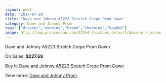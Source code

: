 ```yaml
---
layout: post
date: '2017-07-28'
title: "Dave and Johnny A5223 Stretch Crepe Prom Gown"
category: Dave and Johnny Prom
tags: ["dresses","evening","brand","charming","beaded"]
image: http://img.princessan.com/42554-thickbox_default/dave-and-johnny-a5223-stretch-crepe-prom-gown.jpg
---
```

Dave and Johnny A5223 Stretch Crepe Prom Gown

On Sales: **$227.69**
<a href="https://www.princessan.com/en/dave-and-johnny-prom/19851-dave-and-johnny-a5223-stretch-crepe-prom-gown.html"><amp-img layout="responsive" width="600" height="600" src="//img.princessan.com/42554-thickbox_default/dave-and-johnny-a5223-stretch-crepe-prom-gown.jpg" alt="Dave and Johnny A5223 Stretch Crepe Prom Gown 0" /></a>
<a href="https://www.princessan.com/en/dave-and-johnny-prom/19851-dave-and-johnny-a5223-stretch-crepe-prom-gown.html"><amp-img layout="responsive" width="600" height="600" src="//img.princessan.com/42555-thickbox_default/dave-and-johnny-a5223-stretch-crepe-prom-gown.jpg" alt="Dave and Johnny A5223 Stretch Crepe Prom Gown 1" /></a>

Buy it: [Dave and Johnny A5223 Stretch Crepe Prom Gown](https://www.princessan.com/en/dave-and-johnny-prom/19851-dave-and-johnny-a5223-stretch-crepe-prom-gown.html "Dave and Johnny A5223 Stretch Crepe Prom Gown")

View more: [Dave and Johnny Prom](https://www.princessan.com/en/181-dave-and-johnny-prom "Dave and Johnny Prom")